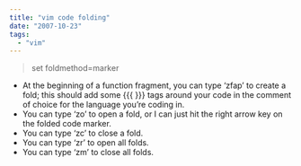 ```yaml
---
title: "vim code folding"
date: "2007-10-23"
tags: 
  - "vim"
---
```


> set foldmethod=marker

- At the beginning of a function fragment, you can type ‘zfap’ to create a fold; this should add some {{{ }}} tags around your code in the comment of choice for the language you’re coding in.
- You can type ‘zo’ to open a fold, or I can just hit the right arrow key on the folded code marker.
- You can type ‘zc’ to close a fold.
- You can type ‘zr’ to open all folds.
- You can type ‘zm’ to close all folds.
